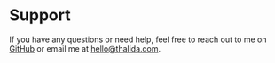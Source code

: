 # Support

If you have any questions or need help, feel free to reach out to me on [GitHub](https://github.com/thalida/openapi-docs-viewer) or email me at [hello@thalida.com](mailto:hello@thalida.com).
